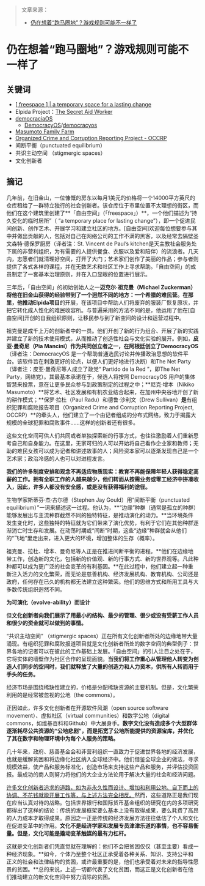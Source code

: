 > 文章来源：
>
> - [仍在想着“跑马圈地”？游戏规则可能不一样了](https://mp.weixin.qq.com/s/RZOa24uMNglNi8WDzf4lEg)

# 仍在想着“跑马圈地”？游戏规则可能不一样了

## 关键词

- [[ freespace ] | a temporary space for a lasting change](http://freespace.io/)
- Elpida Project：[The Secret Aid Worker](https://medium.com/institute-for-the-future/the-secret-aid-worker-60877847b8a3)
- [democraciaOS](https://democraciaos.org/en/)
  - [DemocracyOS](https://github.com/DemocracyOS)/[democracyos](https://github.com/DemocracyOS/democracyos)
- [Masumoto Family Farm](https://www.masumoto.com/)
- [Organized Crime and Corruption Reporting Project - OCCRP](https://www.occrp.org/)
- 间断平衡（punctuated equilibrium）
- 共识主动空间 （stigmergic spaces）
- 文化创新者



## 摘记

几年前，在旧金山，一位慷慨的房东以每月1美元的价格将一个14000平方英尺的仓库租给了一群特立独行的社会创新者。该仓库位于市里位置不太理想的街区，而他们在这个建筑里创建了**「自由空间」（「freespace」）**，一个他们描述为“持久变化的临时居所”（ “a temporary place for lasting change”），即一个促进民间创新、创作艺术、开展学习和建立社区的地方。[自由空间]欢迎每位想要参与其中并做出贡献的人，包括对自己在网络公司的工作不满的黑客，以及经常去隔壁圣文森特·德保罗厨房（译者注：St. Vincent de Paul’s kitchen是天主教社会服务处下属的非营利组织，为有需要的人提供餐食、衣服以及爱和陪伴）的流浪者。几天内，志愿者们就清理好空间，打开了大门；艺术家们创作了美丽的作品；参与者则提供了各式各样的课程，并在无数艺术和社区工作上寻求帮助。「自由空间」的成员制定了一套基本治理原则，并在入口显眼的位置进行展示。

三年后，「自由空间」的初始创始人之一**迈克尔·祖克曼（Michael Zuckerman）**将他在旧金山获得的经验带到了一个迥然不同的地方：一个希腊的难民营。在那里，他推动**Elpida项目**的开展，在该项目中帮助人们将废弃的服装厂恢复原状，并把它转化成人性化的难民收容所。与普遍采用的方法不同的是，他运用了他在[自由空间]开创的自我组织原则，让移民参与到了新空间的设计和运营过程中。

祖克曼是成千上万的创新者中的一员。他们开创了新的行为组合、开展了新的实践并建立了新的技术使用模式，从而推动了创造性社会与文化实验的展开。例如，**皮亚·曼奇尼（Pia Mancini）**作为共同创立者之一，在阿根廷创立了**DemocracyOS**（译者注：DemocracyOS 是一个帮助普通选民讨论并传播政治思想的软件平台。该软件旨在刺激更好的论点，以便人们更好地进行决断）和The Net Party（译者注：皮亚·曼奇尼等人成立了政党“ Partido de la Red ”，即The Net Party，网络党）。其最基本承诺在于，候选人将按照 DemocracyOS 用户的集体智慧来投票，意在让更多民众参与到政策制定的过程之中；**尼克·增本（Nikiko Masumoto）**将艺术、社区发展和有机农业结合起来，在加州中央谷地开创了新的耕作模式；**保罗·拉杜（Paul Radu）和德鲁·沙利文（Drew Sullivan）**是**有组织犯罪和腐败报告项目（Organized Crime and Corruption Reporting Project, OCCRP）**的牵头人，他们建立了一个由记者组成的分布式网络，致力于揭露大规模的全球犯罪和腐败事件……这样的创新者还有很多。

这些文化空间可供人们共同或者单独探索新的行事方式，也往往激励着人们重新思考自己和自身能力。在这里，无家可归的人可以开始将自己看作企业家和教师；无助的难民女孩可以成为记者和讲述故事的人；风险资本家可以逐渐发现自己是一个艺术家；政治冷感的人也可以对进程发言。

**我们的许多制度安排和观念不再适应物质现实：教育不再能保障年轻人获得稳定高薪的工作。拥有全职工作的人越来越少，他们转而从按需业务或零工经济中拼凑收入，因此，许多人都没有安全感，或是没有获得福利的途径。**

生物学家斯蒂芬·杰·古尔德（Stephen Jay Gould）用“间断平衡（punctuated equilibrium）”一词来描述这一过程。他认为，**“边缘”种群（通常是孤立的种群）能够发展出与主流种群截然不同的独特特征，是推动演化的动力。**当环境条件发生变化时，这些独特的特征就为它们带来了演化优势，有利于它们在其他种群逐渐消亡时生存和发展。在动荡时期或“间断”时期，这些“边缘”种群就会从他们的“飞地”里走出来，进入更大的环境，增加整体的生存（概率）。

祖克曼、拉杜、增本、曼奇尼等人正是在推进间断平衡的进程。**他们在边缘地带工作，创造新的文化，包括新的价值观、新的行事方式、新的世界观等。凡此种种都可以成为更广泛的社会变革的有利基因。**在此过程中，他们建立起一种重新注入活力的文化繁荣，而无论是慈善机构、经济发展机构、教育机构、公司还是政府，任何存在已久的机构都无法建立这种繁荣。他们的思维方式和所用工具与大多数传统组织迥然不同。

**为可演化（evolve-ability）而设计**

但**文化创新者向我们展示了用最小的结构、最少的管理、很少或没有受薪工作人员和很少的资金就可以做到的事情。**

 “共识主动空间” （stigmergic spaces）正在所有文化创新者所处的边缘地带大量涌现。有组织犯罪和腐败报道项目就是文化创新者所处的数字空间的典型例子：世界各地的记者可以在彼此的工作基础上发展。「自由空间」的引人注目之处在于，它将实体的墙壁作为社区合作的呈现面貌。**当我们将工作重心从管理他人转变为创造人们同步的空间时，我们就释放了大量的创造力和人力资本，供所有人转而用于手头的任务。**

经济市场是围绕稀缺性建立的，价格是分配稀缺资源的主要机制。但是，文化繁荣利用的是经常被忽视的公地（the commons）。

正因如此，许多文化创新者在开源软件风潮（open source software movement）、虚拟社区（virtual communities）和数字公地（digital commons，如维基百科和Github）中大展身手。**数字文化没有造成多个大型群体逐渐耗尽公共资源的“公地悲剧”，而是拓宽了公地所能提供的资源宝库，并优化了其在数字和物理环境中为每个人服务的策略。**

几十年来，政府、慈善基金会和非营利组织一直致力于促进世界各地的经济发展，也就是缓解贫困和将边缘化社区纳入全球经济中。他们借鉴全球企业的做法，寻求规模效益，使产品和服务标准化，创造市场来支持这些产品和服务，并评估投资回报。最成功的商人则努力将他们的大企业方法论用于解决大量的社会和经济问题。

<u>许多文化创新者追求的道路，如为非永久性而设计、增加和利用公地、自下而上的协调、不花钱就能开展工作等，与上述方法完全相反。</u>然而，这些道路正是我们现在应当认真对待的战略。包括世界银行和国际货币基金组织的研究在内的多项研究都得出了这样的结论：传统的发展框架要么基本上没有取得成果，要么耗费了高昂的人力成本才取得成果。原因之一正是传统的经济发展方法往往低估了个人和文化在促进变革中的作用。**文化不是经济学家和发展专员津津乐道的事情，也不容易衡量。但是，文化可能是撬动变革触媒的最有力杠杆。**

这就是文化创新者们凭直觉就在理解的：他们不会把贫困仅仅（甚至主要）看成一种经济现象。**如今，个体乃至整个社区正承受着各种关系、知识、支持公平和正义的社会和法律结构的贫困，或许最重要的是，他们也承受着对未来的指导性愿景的贫困。**总的来说，上述一切都代表了文化贫困，而这正是文化创新者在他们推动建立的新文化空间中努力消除的贫困。

